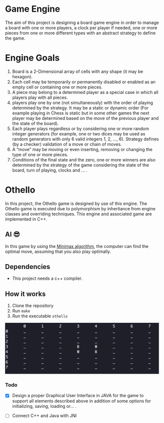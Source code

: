 # Game Engine
The aim of this project is designing a board game engine in order to manage a board with one or more players, a clock per player if needed, one or more pieces from one or more different types with an abstract strategy to define the game.


# Engine Goals

1. Board is a 2-Dimensional array of cells with any shape (it may be hexagon). 
2. Each cell may be temporarily or permanently disabled or enabled as an empty cell or containing one or more pieces.
3. A piece may belong to a determined player as a special case in which all players play with all pieces.
4. players play one by one (not simultaneously) with the order of playing determined by the strategy. It may be a static or dynamic order (For example playing in Chess is static but in some other games the next player may be determined based on the move of the previous player and the state of the board). 
5. Each player plays regardless or by considering one or more random integer generators (for example, one or two dices may be used as random generators with only 6 valid integers 1, 2, ..., 6). Strategy defines (by a checker) validation of a move or chain of moves.
6.  A “move” may be moving or even inserting, removing or changing the type of one or more pieces.
7.   Conditions of the final state and the zero, one or more winners are also determined by the strategy of the game considering the state of the board, turn of playing, clocks and ... .
# Othello
In this project, the Othello game is designed by use of this engine. The Othello game is executed due to polymorphism by inheritance from engine classes and overriding techniques. This engine and associated game are implemented in C++.

## AI 😎
In this game by using the [Minimax algorithm](https://www.geeksforgeeks.org/minimax-algorithm-in-game-theory-set-1-introduction/), the computer can find the optimal move, assuming that you also play optimally.



## Dependencies
* This project needs a c++ compiler.

## How it works
1. Clone the repository
2. Run <code>make</code>
4. Run the executable <code>othello</code>

![](ScreenShots/othello.png)


### Todo

- [x]  Design a proper Graphical User Interface in JAVA for the game to support all elements described above in addition of some options for initializing, saving, loading or... .
- [ ]  Connect C++ and Java with JNI


